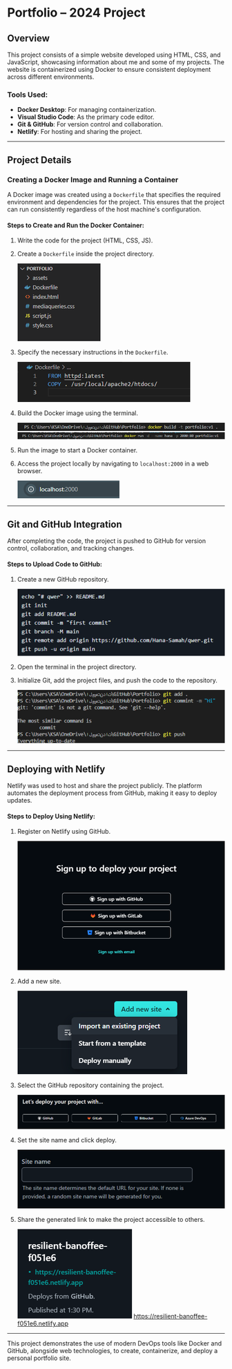 # Portfolio – 2024 Project

## Overview
This project consists of a simple website developed using HTML, CSS, and JavaScript, showcasing information about me and some of my projects. The website is containerized using Docker to ensure consistent deployment across different environments.

### Tools Used:
- **Docker Desktop**: For managing containerization.
- **Visual Studio Code**: As the primary code editor.
- **Git & GitHub**: For version control and collaboration.
- **Netlify**: For hosting and sharing the project.

---

## Project Details

### Creating a Docker Image and Running a Container
A Docker image was created using a `Dockerfile` that specifies the required environment and dependencies for the project. This ensures that the project can run consistently regardless of the host machine's configuration.

#### Steps to Create and Run the Docker Container:
1. Write the code for the project (HTML, CSS, JS).
2. Create a `Dockerfile` inside the project directory.

   ![Dockerfile Creation](./assets/1.png)

3. Specify the necessary instructions in the `Dockerfile`.

   ![Dockerfile Instructions](./assets/2.png)

4. Build the Docker image using the terminal.

   ![Docker Image Build](./assets/3.png)
   ![Terminal Output](./assets/4.png)

5. Run the image to start a Docker container.

6. Access the project locally by navigating to `localhost:2000` in a web browser.

   ![Accessing Project Locally](./assets/5.png)

---

## Git and GitHub Integration
After completing the code, the project is pushed to GitHub for version control, collaboration, and tracking changes.

#### Steps to Upload Code to GitHub:
1. Create a new GitHub repository.

   ![GitHub Repository Creation](./assets/6.png)

2. Open the terminal in the project directory.
3. Initialize Git, add the project files, and push the code to the repository.

   ![Pushing to GitHub](./assets/7.png)

---

## Deploying with Netlify
Netlify was used to host and share the project publicly. The platform automates the deployment process from GitHub, making it easy to deploy updates.

#### Steps to Deploy Using Netlify:
1. Register on Netlify using GitHub.

   ![Netlify Registration](./assets/8.png)

2. Add a new site.

   ![Adding New Site](./assets/9.png)

3. Select the GitHub repository containing the project.

   ![Selecting GitHub Repo](./assets/10.png)

4. Set the site name and click deploy.

   ![Deploying Site](./assets/11.png)

5. Share the generated link to make the project accessible to others.

   ![Sharing Project Link](./assets/12.png)
   https://resilient-banoffee-f051e6.netlify.app

---

This project demonstrates the use of modern DevOps tools like Docker and GitHub, alongside web technologies, to create, containerize, and deploy a personal portfolio site.
